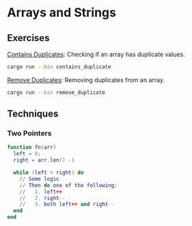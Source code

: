 # Arrays and Strings

## Exercises

[Contains Duplicates](src/remove_duplicate.rs): Checking if an array has duplicate values.

```bash
cargo run --bin contains_duplicate
```

[Remove Duplicates](src/remove_duplicate.rs): Removing duplicates from an array.

```bash
cargo run --bin remove_duplicate
```

## Techniques

### Two Pointers

```lua
function fn(arr)
  left = 0;
  right = arr.len() -1 

  while (left < right) do
    // Some logic
    // Then do one of the following:
    //   1. left++
    //   2. right--
    //   3. both left++ and right--
  end
end
```
